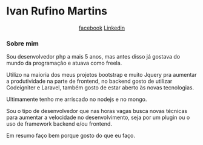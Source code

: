 <p align="center"><h1>Ivan Rufino Martins</h1></p>

<p align="center">
<a href="https://www.facebook.com/ivan.rufino.m">facebook</a>
<a href="https://www.linkedin.com/in/ivan-rufino-martins-784a3034/">Linkedin</a>

</p>

<h3>Sobre mim</h3>
<p>
Sou desenvolvedor php a mais 5 anos, mas antes disso já gostava do mundo da programação e atuava como freela.
</p>
<p>
Utilizo na maioria dos meus projetos bootstrap e muito Jquery pra aumentar a produtividade na parte de frontend, no backend gosto de utilizar Codeigniter e Laravel, também gosto de estar aberto às novas tecnologias.
</p>
<p>Ultimamente tenho me arriscado no nodejs e no mongo.</p>
<p>
Sou o tipo de desenvolvedor que nas horas vagas busca novas técnicas para aumentar a velocidade no desenvolvimento, seja por um plugin ou o uso de framework backend e/ou frontend.
</p>
<p>
Em resumo faço bem porque gosto do que eu faço.
</p>

<h3></h3>